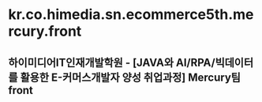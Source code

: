 # kr.co.himedia.sn.ecommerce5th.mercury.front



## 하이미디어IT인재개발학원 - [JAVA와 AI/RPA/빅데이터를 활용한 E-커머스개발자 양성 취업과정] Mercury팀 front
